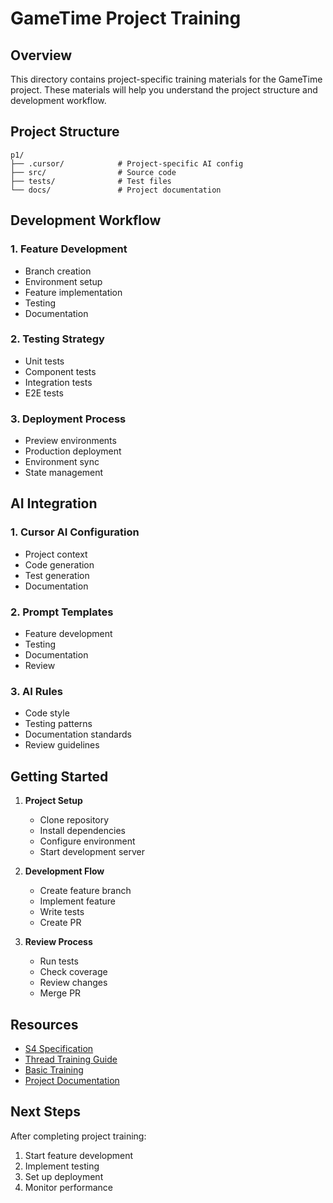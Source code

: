 # GameTime Project Training

## Overview

This directory contains project-specific training materials for the GameTime project. These materials will help you understand the project structure and development workflow.

## Project Structure

```
p1/
├── .cursor/            # Project-specific AI config
├── src/                # Source code
├── tests/              # Test files
└── docs/               # Project documentation
```

## Development Workflow

### 1. Feature Development
- Branch creation
- Environment setup
- Feature implementation
- Testing
- Documentation

### 2. Testing Strategy
- Unit tests
- Component tests
- Integration tests
- E2E tests

### 3. Deployment Process
- Preview environments
- Production deployment
- Environment sync
- State management

## AI Integration

### 1. Cursor AI Configuration
- Project context
- Code generation
- Test generation
- Documentation

### 2. Prompt Templates
- Feature development
- Testing
- Documentation
- Review

### 3. AI Rules
- Code style
- Testing patterns
- Documentation standards
- Review guidelines

## Getting Started

1. **Project Setup**
   - Clone repository
   - Install dependencies
   - Configure environment
   - Start development server

2. **Development Flow**
   - Create feature branch
   - Implement feature
   - Write tests
   - Create PR

3. **Review Process**
   - Run tests
   - Check coverage
   - Review changes
   - Merge PR

## Resources

- [S4 Specification](../../kb/docs/smartstack-v4-spec.md)
- [Thread Training Guide](../../kb/thread-training-v0.md)
- [Basic Training](../../kb/training/basics/)
- [Project Documentation](../docs/)

## Next Steps

After completing project training:
1. Start feature development
2. Implement testing
3. Set up deployment
4. Monitor performance 